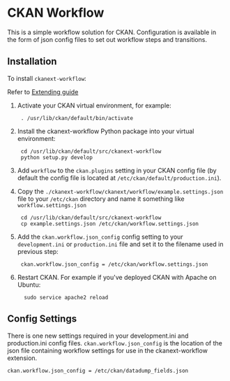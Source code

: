 # CKAN Workflow

This is a simple workflow solution for CKAN. Configuration is available in the form of json config files to set out workflow steps and transitions.

## Installation

To install ``ckanext-workflow``:

Refer to [Extending guide](http://docs.ckan.org/en/latest/extensions/tutorial.html#installing-the-extension)

1. Activate your CKAN virtual environment, for example:

        . /usr/lib/ckan/default/bin/activate

2. Install the ckanext-workflow Python package into your virtual environment:

        cd /usr/lib/ckan/default/src/ckanext-workflow
        python setup.py develop

3. Add ``workflow`` to the ``ckan.plugins`` setting in your CKAN
   config file (by default the config file is located at
   ``/etc/ckan/default/production.ini``).

4. Copy the ``./ckanext-workflow/ckanext/workflow/example.settings.json`` file to your ``/etc/ckan`` directory and name it something like ``workflow.settings.json``

        cd /usr/lib/ckan/default/src/ckanext-workflow
        cp example.settings.json /etc/ckan/workflow.settings.json

5. Add the `ckan.workflow.json_config` config setting to your ``development.ini`` or ``production.ini`` file and set it to the filename used in previous step:

        ckan.workflow.json_config = /etc/ckan/workflow.settings.json

6. Restart CKAN. For example if you've deployed CKAN with Apache on Ubuntu:

         sudo service apache2 reload

## Config Settings

There is one new settings required in your development.ini and production.ini config files. ``ckan.workflow.json_config`` is the location of the json file containing workflow settings for use in the ckanext-workflow extension.
```
ckan.workflow.json_config = /etc/ckan/datadump_fields.json
```
